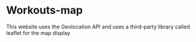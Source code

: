 # Workouts-map
This website uses the Geolocation API  and uses a third-party library called leaflet for the map display
